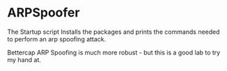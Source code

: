 # ARPSpoofer

The Startup script Installs the packages and prints the commands needed to perform an arp spoofing attack.

Bettercap ARP Spoofing is much more robust - but this is a good lab to try my hand at.
